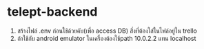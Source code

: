 # telept-backend
1. สร้างไฟล์ .env ก่อนใช้ด้วยคับ(เพื่อ access DB)
    สิ่งที่ต้องใส่ในไฟล์อยู่ใน trello
2. ถ้าใช้กับ android emulator ในเครื่องต้องใช้path 10.0.2.2 แทน localhost
